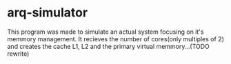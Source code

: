 # arq-simulator
This program was made to simulate an actual system focusing on it's memmory management. It recieves the number of cores(only multiples of 2)
and creates the cache L1, L2 and the primary virtual memmory...(TODO rewrite)
